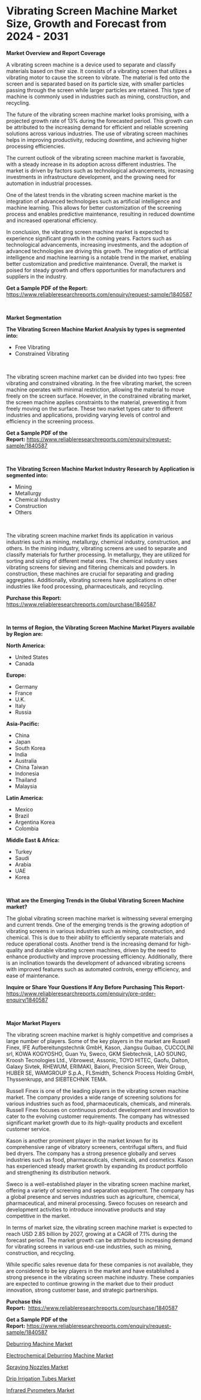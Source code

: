 <p><h1>Vibrating Screen Machine Market Size, Growth and Forecast from 2024 - 2031</h1></p><p><strong>Market Overview and Report Coverage</strong></p>
<p><p>A vibrating screen machine is a device used to separate and classify materials based on their size. It consists of a vibrating screen that utilizes a vibrating motor to cause the screen to vibrate. The material is fed onto the screen and is separated based on its particle size, with smaller particles passing through the screen while larger particles are retained. This type of machine is commonly used in industries such as mining, construction, and recycling.</p><p>The future of the vibrating screen machine market looks promising, with a projected growth rate of 13% during the forecasted period. This growth can be attributed to the increasing demand for efficient and reliable screening solutions across various industries. The use of vibrating screen machines helps in improving productivity, reducing downtime, and achieving higher processing efficiencies.</p><p>The current outlook of the vibrating screen machine market is favorable, with a steady increase in its adoption across different industries. The market is driven by factors such as technological advancements, increasing investments in infrastructure development, and the growing need for automation in industrial processes.</p><p>One of the latest trends in the vibrating screen machine market is the integration of advanced technologies such as artificial intelligence and machine learning. This allows for better customization of the screening process and enables predictive maintenance, resulting in reduced downtime and increased operational efficiency.</p><p>In conclusion, the vibrating screen machine market is expected to experience significant growth in the coming years. Factors such as technological advancements, increasing investments, and the adoption of advanced technologies are driving this growth. The integration of artificial intelligence and machine learning is a notable trend in the market, enabling better customization and predictive maintenance. Overall, the market is poised for steady growth and offers opportunities for manufacturers and suppliers in the industry.</p></p>
<p><strong>Get a Sample PDF of the Report:</strong> <a href="https://www.reliableresearchreports.com/enquiry/request-sample/1840587">https://www.reliableresearchreports.com/enquiry/request-sample/1840587</a></p>
<p>&nbsp;</p>
<p><strong>Market Segmentation</strong></p>
<p><strong>The Vibrating Screen Machine Market Analysis by types is segmented into:</strong></p>
<p><ul><li>Free Vibrating</li><li>Constrained Vibrating</li></ul></p>
<p>&nbsp;</p>
<p><p>The vibrating screen machine market can be divided into two types: free vibrating and constrained vibrating. In the free vibrating market, the screen machine operates with minimal restriction, allowing the material to move freely on the screen surface. However, in the constrained vibrating market, the screen machine applies constraints to the material, preventing it from freely moving on the surface. These two market types cater to different industries and applications, providing varying levels of control and efficiency in the screening process.</p></p>
<p><strong>Get a Sample PDF of the Report:</strong>&nbsp;<a href="https://www.reliableresearchreports.com/enquiry/request-sample/1840587">https://www.reliableresearchreports.com/enquiry/request-sample/1840587</a></p>
<p>&nbsp;</p>
<p><strong>The Vibrating Screen Machine Market Industry Research by Application is segmented into:</strong></p>
<p><ul><li>Mining</li><li>Metallurgy</li><li>Chemical Industry</li><li>Construction</li><li>Others</li></ul></p>
<p>&nbsp;</p>
<p><p>The vibrating screen machine market finds its application in various industries such as mining, metallurgy, chemical industry, construction, and others. In the mining industry, vibrating screens are used to separate and classify materials for further processing. In metallurgy, they are utilized for sorting and sizing of different metal ores. The chemical industry uses vibrating screens for sieving and filtering chemicals and powders. In construction, these machines are crucial for separating and grading aggregates. Additionally, vibrating screens have applications in other industries like food processing, pharmaceuticals, and recycling.</p></p>
<p><strong>Purchase this Report:</strong>&nbsp; <a href="https://www.reliableresearchreports.com/purchase/1840587">https://www.reliableresearchreports.com/purchase/1840587</a></p>
<p>&nbsp;</p>
<p><strong>In terms of Region, the Vibrating Screen Machine Market Players available by Region are:</strong></p>
<p>
    <p> <strong> North America: </strong>
        <ul>
            <li>United States</li>
            <li>Canada</li>
        </ul>
        </p> 
    <p> <strong> Europe: </strong>
        <ul>
            <li>Germany</li>
            <li>France</li>
            <li>U.K.</li>
            <li>Italy</li>
            <li>Russia</li>
        </ul>
        </p> 
    <p> <strong> Asia-Pacific: </strong>
        <ul>
            <li>China</li>
            <li>Japan</li>
            <li>South Korea</li>
            <li>India</li>
            <li>Australia</li>
            <li>China Taiwan</li>
            <li>Indonesia</li>
            <li>Thailand</li>
            <li>Malaysia</li>
        </ul>
        </p> 
    <p> <strong> Latin America: </strong>
        <ul>
            <li>Mexico</li>
            <li>Brazil</li>
            <li>Argentina Korea</li>
            <li>Colombia</li>
        </ul>
        </p> 
    <p> <strong> Middle East & Africa: </strong>
        <ul>
            <li>Turkey</li>
            <li>Saudi</li>
            <li>Arabia</li>
            <li>UAE</li>
            <li>Korea</li>
        </ul>
    </p>
    </p>
<p>&nbsp;</p>
<p><strong>What are the Emerging Trends in the Global Vibrating Screen Machine market?</strong></p>
<p><p>The global vibrating screen machine market is witnessing several emerging and current trends. One of the emerging trends is the growing adoption of vibrating screens in various industries such as mining, construction, and chemical. This is due to their ability to efficiently separate materials and reduce operational costs. Another trend is the increasing demand for high-quality and durable vibrating screen machines, driven by the need to enhance productivity and improve processing efficiency. Additionally, there is an inclination towards the development of advanced vibrating screens with improved features such as automated controls, energy efficiency, and ease of maintenance.</p></p>
<p><strong>Inquire or Share Your Questions If Any Before Purchasing This Report</strong>- <a href="https://www.reliableresearchreports.com/enquiry/pre-order-enquiry/1840587">https://www.reliableresearchreports.com/enquiry/pre-order-enquiry/1840587</a></p>
<p>&nbsp;</p>
<p><strong>Major Market Players</strong></p>
<p><p>The vibrating screen machine market is highly competitive and comprises a large number of players. Some of the key players in the market are Russell Finex, IFE Aufbereitungstechnik GmbH, Kason, Jiangsu Guibao, CUCCOLINI srl, KOWA KOGYOSHO, Guan Yu, Sweco, GKM Siebtechnik, LAO SOUNG, Kroosh Tecnologies Ltd., Vibrowest, Assonic, TOYO HITEC, Gaofu, Dalton, Galaxy Sivtek, RHEWUM, ERIMAKI, Baioni, Precision Screen, Weir Group, HUBER SE, WAMGROUP S.p.A., FLSmidth, Schenck Process Holding GmbH, Thyssenkrupp, and SIEBTECHNIK TEMA.</p><p>Russell Finex is one of the leading players in the vibrating screen machine market. The company provides a wide range of screening solutions for various industries such as food, pharmaceuticals, chemicals, and minerals. Russell Finex focuses on continuous product development and innovation to cater to the evolving customer requirements. The company has witnessed significant market growth due to its high-quality products and excellent customer service.</p><p>Kason is another prominent player in the market known for its comprehensive range of vibratory screeners, centrifugal sifters, and fluid bed dryers. The company has a strong presence globally and serves industries such as food, pharmaceuticals, chemicals, and cosmetics. Kason has experienced steady market growth by expanding its product portfolio and strengthening its distribution network.</p><p>Sweco is a well-established player in the vibrating screen machine market, offering a variety of screening and separation equipment. The company has a global presence and serves industries such as agriculture, chemical, pharmaceutical, and mineral processing. Sweco focuses on research and development activities to introduce innovative products and stay competitive in the market.</p><p>In terms of market size, the vibrating screen machine market is expected to reach USD 2.85 billion by 2027, growing at a CAGR of 7.1% during the forecast period. The market growth can be attributed to increasing demand for vibrating screens in various end-use industries, such as mining, construction, and recycling.</p><p>While specific sales revenue data for these companies is not available, they are considered to be key players in the market and have established a strong presence in the vibrating screen machine industry. These companies are expected to continue growing in the market due to their product innovation, strong customer base, and strategic partnerships.</p></p>
<p><strong>Purchase this Report:</strong>&nbsp;&nbsp;<a href="https://www.reliableresearchreports.com/purchase/1840587">https://www.reliableresearchreports.com/purchase/1840587</a></p>
<p></p>
<p><strong>Get a Sample PDF of the Report:</strong>&nbsp;<a href="https://www.reliableresearchreports.com/enquiry/request-sample/1840587">https://www.reliableresearchreports.com/enquiry/request-sample/1840587</a></p>
<p><p><a href="https://github.com/ruslanpoljakovrd177/Market-Research-Report-List-2/blob/main/deburring-machine-market.md">Deburring Machine Market</a></p><p><a href="https://github.com/gulaimolin/Market-Research-Report-List-2/blob/main/electrochemical-deburring-machine-market.md">Electrochemical Deburring Machine Market</a></p><p><a href="https://github.com/vimar16th/Market-Research-Report-List-2/blob/main/spraying-nozzles-market.md">Spraying Nozzles Market</a></p><p><a href="https://github.com/luckyshygirl/Market-Research-Report-List-2/blob/main/drip-irrigation-tubes-market.md">Drip Irrigation Tubes Market</a></p><p><a href="https://github.com/gdfhhhj/Market-Research-Report-List-2/blob/main/infrared-pyrometers-market.md">Infrared Pyrometers Market</a></p></p>
